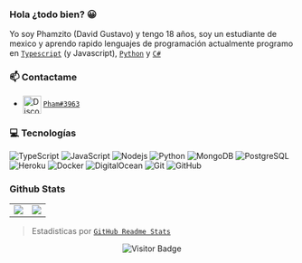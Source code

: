 ### Hola ¿todo bien? 😀

Yo soy Phamzito (David Gustavo) y tengo 18 años, soy un estudiante de mexico y aprendo rapido lenguajes de programación actualmente programo en [`Typescript`] (y Javascript), [`Python`] y [`C#`]

### 📫 Contactame
   - <img src="https://simpleicons.org/icons/discord.svg" alt="Discord" width="32" align="center"> [`Pham#3963`][Discord]
   
   
### 💻 Tecnologías

![TypeScript](https://img.shields.io/badge/-TypeScript-007ACC?style=flat-square&logo=typescript)
![JavaScript](https://img.shields.io/badge/-JavaScript-black?style=flat-square&logo=javascript)
![Nodejs](https://img.shields.io/badge/-Nodejs-black?style=flat-square&logo=Node.js)
![Python](https://img.shields.io/badge/-Python-black?style=flat-square&logo=Python)
![MongoDB](https://img.shields.io/badge/-MongoDB-black?style=flat-square&logo=mongodb)
![PostgreSQL](https://img.shields.io/badge/-PostgreSQL-336791?style=flat-square&logo=postgresql)
![Heroku](https://img.shields.io/badge/-Heroku-430098?style=flat-square&logo=heroku)
![Docker](https://img.shields.io/badge/-Docker-black?style=flat-square&logo=docker)
![DigitalOcean](https://img.shields.io/badge/-Digital%20Ocean-darkblue?style=flat-square&logo=digitalocean)
![Git](https://img.shields.io/badge/-Git-black?style=flat-square&logo=git)
![GitHub](https://img.shields.io/badge/-GitHub-181717?style=flat-square&logo=github)

### Github Stats
<!--Stats-->
<table>
  <tr>
    <td align="center" style="padding=0;width=50%;">
      <img align="center" style="padding=0;" src="https://github-readme-stats.vercel.app/api/?username=Phamzito&show_icons=true&title_color=4F8CC9&text_color=9f9f9f&bg_color=00000000&hide_border=true&icon_color=4F8CC9&hide_title=true&count_private=true" />
    </td>
    <td align="center" style="padding=0;width=50%;">
      <img align="center" style="padding=0;" src="https://github-readme-stats.quantumlytangled.vercel.app/api/top-langs/?username=Phamzito&layout=compact&show_icons=true&title_color=4F8CC9&text_color=9f9f9f&bg_color=00000000&hide_border=true&icon_color=00000000&count_private=true&extra=dasby-project/Dasby,docker-images;locke-project/Normal" />
    </td>
  </tr>
</table>
<!--Stats-->

> Estadisticas por [`GitHub Readme Stats`]
<div align="center">
   
   ![Visitor Badge](https://visitor-badge.laobi.icu/badge?page_id=Phamzito.Phamzito)
   
</div>

<!--Links-->
[`TypeScript`]:          https://www.typescriptlang.org/
[`Python`]:              https://www.python.org/
[`C#`]:                  https://visualstudio.microsoft.com/
[Discord]:               https://discord.com/users/497061687820812288
[`GitHub Readme Stats`]: https://github.com/anuraghazra/github-readme-stats
